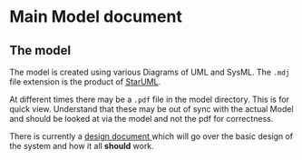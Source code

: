 # Main Model document

## The model
The model is created using various Diagrams of UML and SysML.  The `.mdj` file extension is the product of [StarUML](https://staruml.io).

At different times there may be a `.pdf` file in the model directory. This is for quick view. Understand that these may be out of sync with the actual Model and should be looked at via the model and not the pdf for correctness.

There is currently a [ design document ](./design.md) which will go over the basic design of the system and how it all **should** work.
